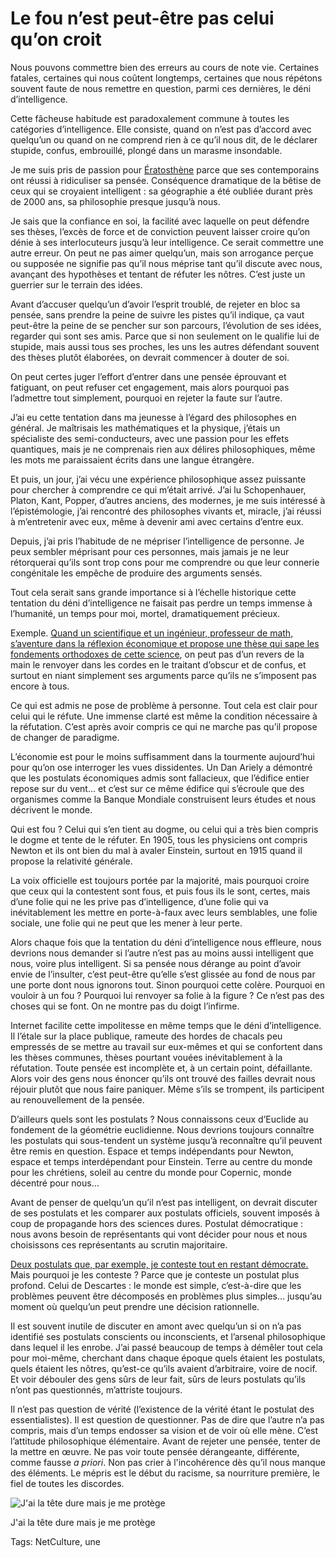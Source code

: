 # Le fou n’est peut-être pas celui qu’on croit

Nous pouvons commettre bien des erreurs au cours de note vie. Certaines fatales, certaines qui nous coûtent longtemps, certaines que nous répétons souvent faute de nous remettre en question, parmi ces dernières, le déni d’intelligence.

Cette fâcheuse habitude est paradoxalement commune à toutes les catégories d’intelligence. Elle consiste, quand on n’est pas d’accord avec quelqu’un ou quand on ne comprend rien à ce qu’il nous dit, de le déclarer stupide, confus, embrouillé, plongé dans un marasme insondable.

Je me suis pris de passion pour [Ératosthène](/eratosthene/) parce que ses contemporains ont réussi à ridiculiser sa pensée. Conséquence dramatique de la bêtise de ceux qui se croyaient intelligent : sa géographie a été oubliée durant près de 2000 ans, sa philosophie presque jusqu’à nous.

Je sais que la confiance en soi, la facilité avec laquelle on peut défendre ses thèses, l’excès de force et de conviction peuvent laisser croire qu’on dénie à ses interlocuteurs jusqu’à leur intelligence. Ce serait commettre une autre erreur. On peut ne pas aimer quelqu’un, mais son arrogance perçue ou supposée ne signifie pas qu’il nous méprise tant qu’il discute avec nous, avançant des hypothèses et tentant de réfuter les nôtres. C’est juste un guerrier sur le terrain des idées.

Avant d’accuser quelqu’un d’avoir l’esprit troublé, de rejeter en bloc sa pensée, sans prendre la peine de suivre les pistes qu’il indique, ça vaut peut-être la peine de se pencher sur son parcours, l’évolution de ses idées, regarder qui sont ses amis. Parce que si non seulement on le qualifie lui de stupide, mais aussi tous ses proches, les uns les autres défendant souvent des thèses plutôt élaborées, on devrait commencer à douter de soi.

On peut certes juger l’effort d’entrer dans une pensée éprouvant et fatiguant, on peut refuser cet engagement, mais alors pourquoi pas l’admettre tout simplement, pourquoi en rejeter la faute sur l’autre.

J’ai eu cette tentation dans ma jeunesse à l’égard des philosophes en général. Je maîtrisais les mathématiques et la physique, j’étais un spécialiste des semi-conducteurs, avec une passion pour les effets quantiques, mais je ne comprenais rien aux délires philosophiques, même les mots me paraissaient écrits dans une langue étrangère.

Et puis, un jour, j’ai vécu une expérience philosophique assez puissante pour chercher à comprendre ce qui m’était arrivé. J’ai lu Schopenhauer, Platon, Kant, Popper, d’autres anciens, des modernes, je me suis intéressé à l’épistémologie, j’ai rencontré des philosophes vivants et, miracle, j’ai réussi à m’entretenir avec eux, même à devenir ami avec certains d’entre eux.

Depuis, j’ai pris l’habitude de ne mépriser l’intelligence de personne. Je peux sembler méprisant pour ces personnes, mais jamais je ne leur rétorquerai qu’ils sont trop cons pour me comprendre ou que leur connerie congénitale les empêche de produire des arguments sensés.

Tout cela serait sans grande importance si à l’échelle historique cette tentation du déni d’intelligence ne faisait pas perdre un temps immense à l’humanité, un temps pour moi, mortel, dramatiquement précieux.

Exemple. [Quand un scientifique et un ingénieur, professeur de math, s’aventure dans la réflexion économique et propose une thèse qui sape les fondements orthodoxes de cette science](http://www.creationmonetaire.info/), on peut pas d’un revers de la main le renvoyer dans les cordes en le traitant d’obscur et de confus, et surtout en niant simplement ses arguments parce qu’ils ne s’imposent pas encore à tous.

Ce qui est admis ne pose de problème à personne. Tout cela est clair pour celui qui le réfute. Une immense clarté est même la condition nécessaire à la réfutation. C’est après avoir compris ce qui ne marche pas qu’il propose de changer de paradigme.

L’économie est pour le moins suffisamment dans la tourmente aujourd’hui pour qu’on ose interroger les vues dissidentes. Un Dan Ariely a démontré que les postulats économiques admis sont fallacieux, que l’édifice entier repose sur du vent… et c’est sur ce même édifice qui s’écroule que des organismes comme la Banque Mondiale construisent leurs études et nous décrivent le monde.

Qui est fou ? Celui qui s’en tient au dogme, ou celui qui a très bien compris le dogme et tente de le réfuter. En 1905, tous les physiciens ont compris Newton et ils ont bien du mal à avaler Einstein, surtout en 1915 quand il propose la relativité générale.

La voix officielle est toujours portée par la majorité, mais pourquoi croire que ceux qui la contestent sont fous, et puis fous ils le sont, certes, mais d’une folie qui ne les prive pas d’intelligence, d’une folie qui va inévitablement les mettre en porte-à-faux avec leurs semblables, une folie sociale, une folie qui ne peut que les mener à leur perte.

Alors chaque fois que la tentation du déni d’intelligence nous effleure, nous devrions nous demander si l’autre n’est pas au moins aussi intelligent que nous, voire plus intelligent. Si sa pensée nous dérange au point d’avoir envie de l’insulter, c’est peut-être qu’elle s’est glissée au fond de nous par une porte dont nous ignorons tout. Sinon pourquoi cette colère. Pourquoi en vouloir à un fou ? Pourquoi lui renvoyer sa folie à la figure ? Ce n’est pas des choses qui se font. On ne montre pas du doigt l’infirme.

Internet facilite cette impolitesse en même temps que le déni d’intelligence. Il l’étale sur la place publique, rameute des hordes de chacals peu empressés de se mettre au travail sur eux-mêmes et qui se confortent dans les thèses communes, thèses pourtant vouées inévitablement à la réfutation. Toute pensée est incomplète et, à un certain point, défaillante. Alors voir des gens nous énoncer qu’ils ont trouvé des failles devrait nous réjouir plutôt que nous faire paniquer. Même s’ils se trompent, ils participent au renouvellement de la pensée.

D’ailleurs quels sont les postulats ? Nous connaissons ceux d’Euclide au fondement de la géométrie euclidienne. Nous devrions toujours connaître les postulats qui sous-tendent un système jusqu’à reconnaître qu’il peuvent être remis en question. Espace et temps indépendants pour Newton, espace et temps interdépendant pour Einstein. Terre au centre du monde pour les chrétiens, soleil au centre du monde pour Copernic, monde décentré pour nous…

Avant de penser de quelqu’un qu’il n’est pas intelligent, on devrait discuter de ses postulats et les comparer aux postulats officiels, souvent imposés à coup de propagande hors des sciences dures. Postulat démocratique : nous avons besoin de représentants qui vont décider pour nous et nous choisissons ces représentants au scrutin majoritaire.

[Deux postulats que, par exemple, je conteste tout en restant démocrate.](/101-raisons-de-ne-pas-voter/) Mais pourquoi je les conteste ? Parce que je conteste un postulat plus profond. Celui de Descartes : le monde est simple, c’est-à-dire que les problèmes peuvent être décomposés en problèmes plus simples… jusqu’au moment où quelqu’un peut prendre une décision rationnelle.

Il est souvent inutile de discuter en amont avec quelqu’un si on n’a pas identifié ses postulats conscients ou inconscients, et l’arsenal philosophique dans lequel il les enrobe. J’ai passé beaucoup de temps à démêler tout cela pour moi-même, cherchant dans chaque époque quels étaient les postulats, quels étaient les nôtres, qu’est-ce qu’ils avaient d’arbitraire, voire de nocif. Et voir débouler des gens sûrs de leur fait, sûrs de leurs postulats qu’ils n’ont pas questionnés, m’attriste toujours.

Il n’est pas question de vérité (l’existence de la vérité étant le postulat des essentialistes). Il est question de questionner. Pas de dire que l’autre n’a pas compris, mais d’un temps endosser sa vision et de voir où elle mène. C’est l’attitude philosophique élémentaire. Avant de rejeter une pensée, tenter de la mettre en œuvre. Ne pas voir toute pensée dérangeante, différente, comme fausse *a priori*. Non pas crier à l'incohérence dès qu’il nous manque des éléments. Le mépris est le début du racisme, sa nourriture première, le fiel de toutes les discordes.

![J'ai la tête dure mais je me protège](https://tcrouzet.com/images_tc/2014/03/ski.jpg)

J'ai la tête dure mais je me protège



Tags: NetCulture, une